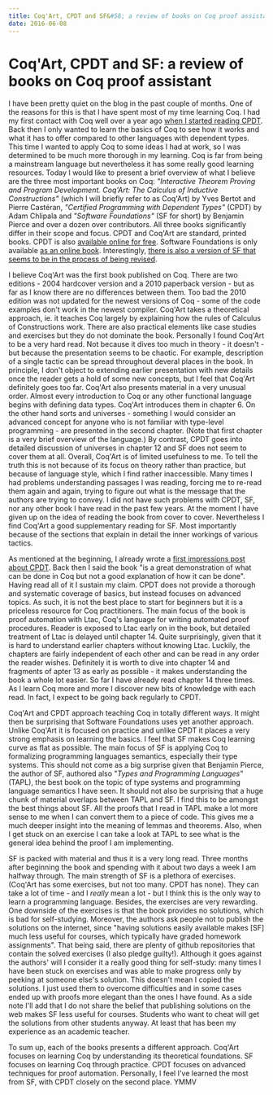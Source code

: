 ```yaml
---
title: Coq'Art, CPDT and SF&#58; a review of books on Coq proof assistant
date: 2016-06-08
---
```


Coq'Art, CPDT and SF: a review of books on Coq proof assistant
==============================================================

I have been pretty quiet on the blog in the past couple of months. One of the
reasons for this is that I have spent most of my time learning Coq. I had my
first contact with Coq well over a year ago [when I started reading
CPDT](/blog/2015-03-24-first-impressions-of-coq-and-certified-programming-with-dependent-types.html).
Back then I only wanted to learn the basics of Coq to see how it works and what
it has to offer compared to other languages with dependent types. This time I
wanted to apply Coq to some ideas I had at work, so I was determined to be much
more thorough in my learning. Coq is far from being a mainstream language but
nevertheless it has some really good learning resources. Today I would like to
present a brief overview of what I believe are the three most important books on
Coq: _"Interactive Theorem Proving and Program Development. Coq'Art: The
Calculus of Inductive Constructions"_ (which I will briefly refer to as Coq'Art)
by Yves Bertot and Pierre Castéran, _"Certified Programming with Dependent
Types"_ (CPDT) by Adam Chlipala and _"Software Foundations"_ (SF for short) by
Benjamin Pierce and over a dozen over contributors. All three books
significantly differ in their scope and focus. CPDT and Coq'Art are standard,
printed books. CPDT is also [available online for
free](http://adam.chlipala.net/cpdt/). Software Foundations is only available
[as an online
book](http://www.cis.upenn.edu/~bcpierce/sf/current/toc.html). Interestingly,
[there is also a version of SF that seems to be in the process of being
revised](http://www.cis.upenn.edu/~bcpierce/sf/sf-4.0/).

I believe Coq'Art was the first book published on Coq. There are two editions -
2004 hardcover version and a 2010 paperback version - but as far as I know there
are no differences between them. Too bad the 2010 edition was not updated for
the newest versions of Coq - some of the code examples don't work in the newest
compiler. Coq'Art takes a theoretical approach, ie. it teaches Coq largely by
explaining how the rules of Calculus of Constructions work. There are also
practical elements like case studies and exercises but they do not dominate the
book. Personally I found Coq'Art to be a very hard read. Not because it dives
too much in theory - it doesn't - but because the presentation seems to be
chaotic. For example, description of a single tactic can be spread throughout
deveral places in the book. In principle, I don't object to extending earlier
presentation with new details once the reader gets a hold of some new concepts,
but I feel that Coq'Art definitely goes too far. Coq'Art also presents material
in a very unusual order. Almost every introduction to Coq or any other
functional language begins with defining data types. Coq'Art introduces them in
chapter 6. On the other hand sorts and universes - something I would consider an
advanced concept for anyone who is not familiar with type-level programming -
are presented in the second chapter. (Note that first chapter is a very brief
overview of the language.) By contrast, CPDT goes into detailed discussion of
universes in chapter 12 and SF does not seem to cover them at all. Overall,
Coq'Art is of limited usefulness to me. To tell the truth this is not because of
its focus on theory rather than practice, but because of language style, which I
find rather inaccessible. Many times I had problems understanding passages I was
reading, forcing me to re-read them again and again, trying to figure out what
is the message that the authors are trying to convey. I did not have such
problems with CPDT, SF, nor any other book I have read in the past few years. At
the moment I have given up on the idea of reading the book from cover to
cover. Nevertheless I find Coq'Art a good supplementary reading for SF. Most
importantly because of the sections that explain in detail the inner workings of
various tactics.

As mentioned at the beginning, I already wrote a [first impressions post about
CPDT](/blog/2015-03-24-first-impressions-of-coq-and-certified-programming-with-dependent-types.html).
Back then I said the book "is a great demonstration of what can be done in Coq
but not a good explanation of how it can be done". Having read all of it I
sustain my claim. CPDT does not provide a thorough and systematic coverage of
basics, but instead focuses on advanced topics. As such, it is not the best
place to start for beginners but it is a priceless resource for Coq
practitioners. The main focus of the book is proof automation with Ltac, Coq's
language for writing automated proof procedures. Reader is exposed to Ltac early
on in the book, but detailed treatment of Ltac is delayed until chapter
14. Quite surprisingly, given that it is hard to understand earlier chapters
without knowing Ltac. Luckily, the chapters are fairly independent of each other
and can be read in any order the reader wishes. Definitely it is worth to dive
into chapter 14 and fragments of apter 13 as early as possible - it makes
understanding the book a whole lot easier. So far I have already read chapter 14
three times. As I learn Coq more and more I discover new bits of knowledge with
each read. In fact, I expect to be going back regularly to CPDT.

Coq'Art and CPDT approach teaching Coq in totally different ways. It might then
be surprising that Software Foundations uses yet another approach. Unlike
Coq'Art it is focused on practice and unlike CPDT it places a very strong
emphasis on learning the basics. I feel that SF makes Coq learning curve as flat
as possible. The main focus of SF is applying Coq to formalizing programming
languages semantics, especially their type systems. This should not come as a
big surprise given that Benjamin Pierce, the author of SF, authored also "_Types
and Programming Languages"_ (TAPL), the best book on the topic of type systems
and programming language semantics I have seen. It should not also be surprising
that a huge chunk of material overlaps between TAPL and SF. I find this to be
amongst the best things about SF. All the proofs that I read in TAPL make a lot
more sense to me when I can convert them to a piece of code. This gives me a
much deeper insight into the meaning of lemmas and theorems. Also, when I get
stuck on an exercise I can take a look at TAPL to see what is the general idea
behind the proof I am implementing.

SF is packed with material and thus it is a very long read. Three months after
beginning the book and spending with it about two days a week I am halfway
through. The main strength of SF is a plethora of exercises. (Coq'Art has some
exercises, but not too many. CPDT has none). They can take a lot of time - and I
_really_ mean a lot - but I think this is the only way to learn a programming
language. Besides, the exercises are very rewarding. One downside of the
exercises is that the book provides no solutions, which is bad for
self-studying. Moreover, the authors ask people not to publish the solutions on
the internet, since "having solutions easily available makes \[SF\] much less
useful for courses, which typically have graded homework assignments". That
being said, there are plenty of github repositories that contain the solved
exercises (I also pledge guilty!). Although it goes against the authors' will I
consider it a really good thing for self-study: many times I have been stuck on
exercises and was able to make progress only by peeking at someone else's
solution. This doesn't mean I copied the solutions. I just used them to overcome
difficulties and in some cases ended up with proofs more elegant than the ones I
have found. As a side note I'll add that I do not share the belief that
publishing solutions on the web makes SF less useful for courses. Students who
want to cheat will get the solutions from other students anyway. At least that
has been my experience as an academic teacher.

To sum up, each of the books presents a different approach. Coq'Art focuses on
learning Coq by understanding its theoretical foundations. SF focuses on
learning Coq through practice. CPDT focuses on advanced techniques for proof
automation. Personally, I feel I've learned the most from SF, with CPDT closely
on the second place. YMMV


